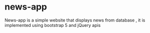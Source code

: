 # news-app
News-app is a simple website that displays news from database , it is implemented using bootstrap 5 and jQuery apis 
